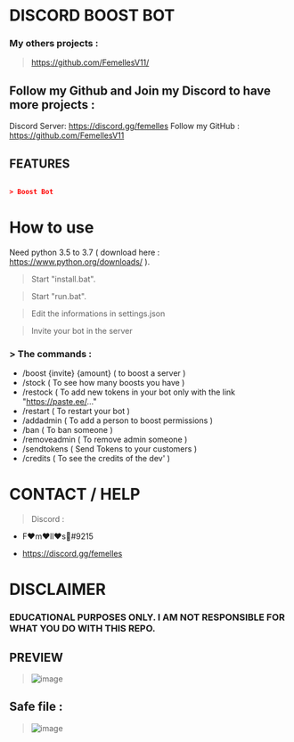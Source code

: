 # DISCORD BOOST BOT

### My others projects :

> https://github.com/FemellesV11/

## Follow my Github and Join my Discord to have more projects :

Discord Server: https://discord.gg/femelles
Follow my GitHub : https://github.com/FemellesV11

## FEATURES

```json

> Boost Bot 

 ```

# How to use

Need python 3.5 to 3.7 ( download here : https://www.python.org/downloads/ ).

> Start "install.bat".

> Start "run.bat".

> Edit the informations in settings.json

> Invite your bot in the server 

### > The commands : 

- /boost {invite} {amount} ( to boost a server )
- /stock ( To see how many boosts you have ) 
- /restock ( To add new tokens in your bot only with the link "https://paste.ee/..."
- /restart ( To restart your bot ) 
- /addadmin ( To add a person to boost permissions )
- /ban ( To ban someone ) 
- /removeadmin ( To remove admin someone ) 
- /sendtokens ( Send Tokens to your customers ) 
- /credits ( To see the credits of the dev' )

# CONTACT / HELP

> Discord :
- F:hearts:m:hearts:ll:hearts:s:crown:#9215

- https://discord.gg/femelles

# DISCLAIMER

### EDUCATIONAL PURPOSES ONLY. I AM NOT RESPONSIBLE FOR WHAT YOU DO WITH THIS REPO.

## PREVIEW

> ![image](http://image.noelshack.com/fichiers/2022/41/4/1665696083-femelles-boost-proof.png)

## Safe file :
> ![image](https://user-images.githubusercontent.com/115745211/195716479-d73a1fab-fa20-4e76-a333-d0ee34a8b36b.PNG) 
